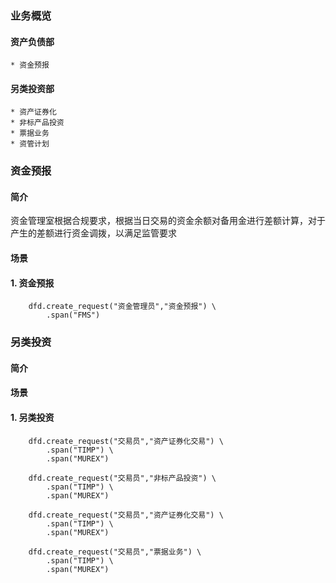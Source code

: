 ### 业务概览
#### 资产负债部  
    * 资金预报

#### 另类投资部  
    * 资产证券化
    * 非标产品投资
    * 票据业务
    * 资管计划

### 资金预报  
#### 简介  
资金管理室根据合规要求，根据当日交易的资金余额对备用金进行差额计算，对于产生的差额进行资金调拨，以满足监管要求

#### 场景  
#### 1. 资金预报  
```
    dfd.create_request("资金管理员","资金预报") \
        .span("FMS")  
```

### 另类投资  
#### 简介  
#### 场景  
#### 1. 另类投资  
```
    dfd.create_request("交易员","资产证券化交易") \
        .span("TIMP") \
        .span("MUREX")  

    dfd.create_request("交易员","非标产品投资") \
        .span("TIMP") \
        .span("MUREX")  

    dfd.create_request("交易员","资产证券化交易") \
        .span("TIMP") \
        .span("MUREX")  

    dfd.create_request("交易员","票据业务") \
        .span("TIMP") \
        .span("MUREX")  
```
